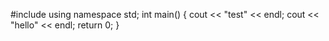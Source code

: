 #include <iostream>
using namespace std;
int main()
{
   cout << "test" << endl; 
    cout << "hello" << endl;
    return 0;
}
